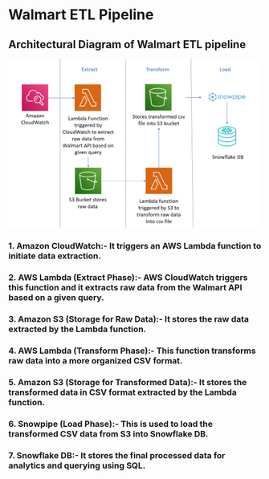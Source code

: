 # Walmart ETL Pipeline

## Architectural Diagram of Walmart ETL pipeline
![](https://github.com/vebg25/Walmart-ETL-Pipeline/blob/main/Walmart%20ETL%20pipeline.png)

### 1. Amazon CloudWatch:- It triggers an AWS Lambda function to initiate data extraction.
### 2. AWS Lambda (Extract Phase):- AWS CloudWatch triggers this function and it extracts raw data from the Walmart API based on a given query.
### 3. Amazon S3 (Storage for Raw Data):- It stores the raw data extracted by the Lambda function.
### 4. AWS Lambda (Transform Phase):- This function transforms raw data into a more organized CSV format.
### 5. Amazon S3 (Storage for Transformed Data):- It stores the transformed data in CSV format extracted by the Lambda function.
### 6. Snowpipe (Load Phase):- This is used to load the transformed CSV data from S3 into Snowflake DB.
### 7. Snowflake DB:- It stores the final processed data for analytics and querying using SQL.
